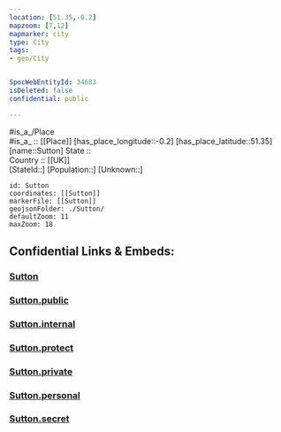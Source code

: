 ```yaml
---
location: [51.35,-0.2] 
mapzoom: [7,12] 
mapmarker: city 
type: City
tags:
- geo/City


SpocWebEntityId: 34683
isDeleted: false
confidential: public

---
```

#is_a_/Place  
#is_a_ :: [[Place]] 
[has_place_longitude::-0.2] 
[has_place_latitude::51.35] 
[name::Sutton] 
State ::  
Country :: [[UK]]  
[StateId::] 
[Population::] 
[Unknown::] 


```leaflet
id: Sutton
coordinates: [[Sutton]] 
markerFile: [[Sutton]] 
geojsonFolder: ./Sutton/
defaultZoom: 11 
maxZoom: 18
```


## Confidential Links & Embeds: 

### [Sutton](/_Standards/Earth/Continent/Europe/Europe~North/UK/England/Regions~England/London,Greater/cities~GreaterLondon/Sutton.md) 

### [Sutton.public](/_public/Earth/Continent/Europe/Europe~North/UK/England/Regions~England/London,Greater/cities~GreaterLondon/Sutton.public.md) 

### [Sutton.internal](/_internal/Earth/Continent/Europe/Europe~North/UK/England/Regions~England/London,Greater/cities~GreaterLondon/Sutton.internal.md) 

### [Sutton.protect](/_protect/Earth/Continent/Europe/Europe~North/UK/England/Regions~England/London,Greater/cities~GreaterLondon/Sutton.protect.md) 

### [Sutton.private](/_private/Earth/Continent/Europe/Europe~North/UK/England/Regions~England/London,Greater/cities~GreaterLondon/Sutton.private.md) 

### [Sutton.personal](/_personal/Earth/Continent/Europe/Europe~North/UK/England/Regions~England/London,Greater/cities~GreaterLondon/Sutton.personal.md) 

### [Sutton.secret](/_secret/Earth/Continent/Europe/Europe~North/UK/England/Regions~England/London,Greater/cities~GreaterLondon/Sutton.secret.md)

